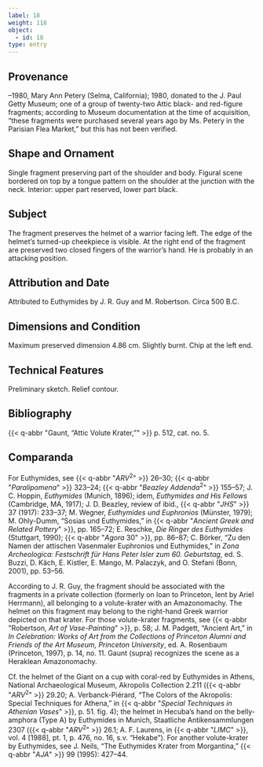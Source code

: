 ```yaml
---
label: 18
weight: 118
object:
  - id: 18
type: entry
---
```


## Provenance

–1980, Mary Ann Petery (Selma, California); 1980, donated to the J. Paul Getty Museum; one of a group of twenty-two Attic black- and red-figure fragments; according to Museum documentation at the time of acquisition, “these fragments were purchased several years ago by Ms. Petery in the Parisian Flea Market,” but this has not been verified.

## Shape and Ornament

Single fragment preserving part of the shoulder and body. Figural scene bordered on top by a tongue pattern on the shoulder at the junction with the neck. Interior: upper part reserved, lower part black.

## Subject

The fragment preserves the helmet of a warrior facing left. The edge of the helmet’s turned-up cheekpiece is visible. At the right end of the fragment are preserved two closed fingers of the warrior’s hand. He is probably in an attacking position.

## Attribution and Date

Attributed to Euthymides by J. R. Guy and M. Robertson. Circa 500 B.C.

## Dimensions and Condition

Maximum preserved dimension 4.86 cm. Slightly burnt. Chip at the left end.

## Technical Features

Preliminary sketch. Relief contour.

## Bibliography

{{< q-abbr "Gaunt, “Attic Volute Krater,”" >}} p. 512, cat. no. 5.

## Comparanda

For Euthymides, see {{< q-abbr "*ARV*<sup>2</sup>" >}} 26–30; {{< q-abbr "*Paralipomena*" >}} 323–24; {{< q-abbr "*Beazley Addenda*<sup>2</sup>" >}} 155–57; J. C. Hoppin, *Euthymides* (Munich, 1896); idem, *Euthymides and His Fellows* (Cambridge, MA, 1917); J. D. Beazley, review of ibid., {{< q-abbr "*JHS*" >}} 37 (1917): 233–37; M. Wegner, *Euthymides und Euphronios* (Münster, 1979); M. Ohly-Dumm, “Sosias und Euthymides,” in {{< q-abbr "*Ancient Greek and Related Pottery*" >}}, pp. 165–72; E. Reschke, *Die Ringer des Euthymides* (Stuttgart, 1990); {{< q-abbr "*Agora* 30" >}}, pp. 86–87; C. Börker, “Zu den Namen der attischen Vasenmaler Euphronios und Euthymides,” in *Zona Archeologica: Festschrift für Hans Peter Isler zum 60. Geburtstag*, ed. S. Buzzi, D. Käch, E. Kistler, E. Mango, M. Palaczyk, and O. Stefani (Bonn, 2001), pp. 53–56.

According to J. R. Guy, the fragment should be associated with the fragments in a private collection (formerly on loan to Princeton, lent by Ariel Herrmann), all belonging to a volute-krater with an Amazonomachy. The helmet on this fragment may belong to the right-hand Greek warrior depicted on that krater. For those volute-krater fragments, see {{< q-abbr "Robertson, *Art of Vase-Painting*" >}}, p. 58; J. M. Padgett, “Ancient Art,” in *In Celebration: Works of Art from the Collections of Princeton Alumni and Friends of the Art Museum, Princeton University*, ed. A. Rosenbaum (Princeton, 1997), p. 14, no. 11. Gaunt (supra) recognizes the scene as a Heraklean Amazonomachy.

Cf. the helmet of the Giant on a cup with coral-red by Euthymides in Athens, National Archaeological Museum, Akropolis Collection 2.211 ({{< q-abbr "*ARV*<sup>2</sup>" >}} 29.20; A. Verbanck-Piérard, “The Colors of the Akropolis: Special Techniques for Athena,” in {{< q-abbr "*Special Techniques in Athenian Vases*" >}}, p. 51. fig. 4); the helmet in Hecuba’s hand on the belly-amphora (Type A) by Euthymides in Munich, Staatliche Antikensammlungen 2307 ({{< q-abbr "*ARV*<sup>2</sup>" >}} 26.1; A. F. Laurens, in {{< q-abbr "*LIMC*" >}}, vol. 4 [1988], pt. 1, p. 476, no. 16, s.v. “Hekabe”). For another volute-krater by Euthymides, see J. Neils, “The Euthymides Krater from Morgantina,” {{< q-abbr "*AJA*" >}} 99 (1995): 427–44.
